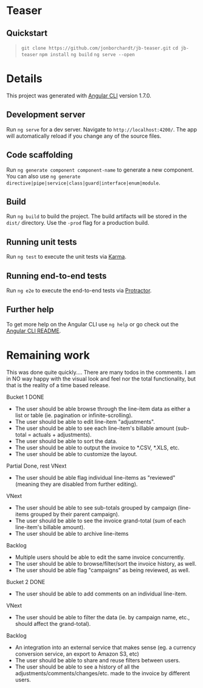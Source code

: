 # Teaser

## Quickstart
> `git clone https://github.com/jonborchardt/jb-teaser.git`
> `cd jb-teaser`
> `npm install`
> `ng build`
> `ng serve --open`


# Details

This project was generated with [Angular CLI](https://github.com/angular/angular-cli) version 1.7.0.

## Development server

Run `ng serve` for a dev server. Navigate to `http://localhost:4200/`. The app will automatically reload if you change any of the source files.

## Code scaffolding

Run `ng generate component component-name` to generate a new component. You can also use `ng generate directive|pipe|service|class|guard|interface|enum|module`.

## Build

Run `ng build` to build the project. The build artifacts will be stored in the `dist/` directory. Use the `-prod` flag for a production build.

## Running unit tests

Run `ng test` to execute the unit tests via [Karma](https://karma-runner.github.io).

## Running end-to-end tests

Run `ng e2e` to execute the end-to-end tests via [Protractor](http://www.protractortest.org/).

## Further help

To get more help on the Angular CLI use `ng help` or go check out the [Angular CLI README](https://github.com/angular/angular-cli/blob/master/README.md).


# Remaining work

This was done quite quickly.... There are many todos in the comments.
I am in NO way happy with the visual look and feel nor the total functionality, but that is the reality of a time based release.

Bucket 1
DONE
- The user should be able browse through the line-item data as either a list or table (ie.
pagination or infinite-scrolling).
- The user should be able to edit line-item "adjustments".
- The user should be able to see each line-item's billable amount (sub-total = actuals +
adjustments).
- The user should be able to sort the data.
- The user should be able to output the invoice to *.CSV, *.XLS, etc.
- The user should be able to customize the layout.

Partial Done, rest VNext
- The user should be able flag individual line-items as "reviewed" (meaning they are disabled
from further editing).

VNext 
- The user should be able to see sub-totals grouped by campaign (line-items grouped by their
parent campaign).
- The user should be able to see the invoice grand-total (sum of each line-item's billable
amount).
- The user should be able to archive line-items

Backlog 
- Multiple users should be able to edit the same invoice concurrently.
- The user should be able to browse/filter/sort the invoice history, as well.
- The user should be able flag "campaigns" as being reviewed, as well.


Bucket 2
DONE 
- The user should be able to add comments on an individual line-item.

VNext 
- The user should be able to filter the data (ie. by campaign name, etc., should affect the
grand-total).

Backlog 
- An integration into an external service that makes sense (eg. a currency conversion service,
an export to Amazon S3, etc)
- The user should be able to share and reuse filters between users.
- The user should be able to see a history of all the adjustments/comments/changes/etc. made
to the invoice by different users.